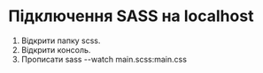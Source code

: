 # Підключення SASS на localhost

1. Відкрити папку scss.
2. Відкрити консоль.
3. Прописати sass --watch main.scss:main.css
